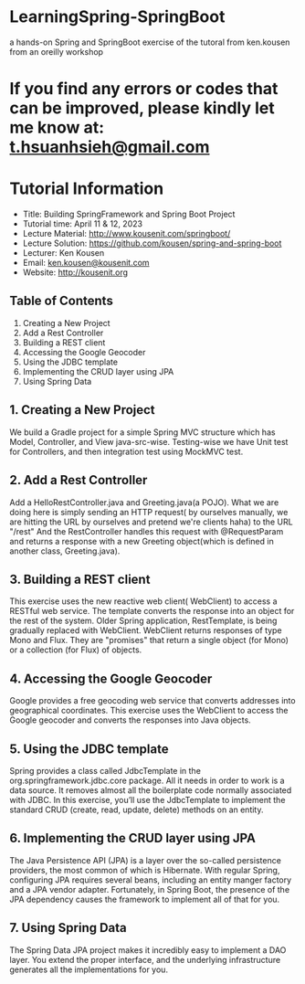 # LearningSpring-SpringBoot
a hands-on Spring and SpringBoot exercise of the tutoral from ken.kousen from an oreilly workshop
# If you find any errors or codes that can be improved, please kindly let me know at: t.hsuanhsieh@gmail.com

# Tutorial Information

- Title: Building SpringFramework and Spring Boot Project
- Tutorial time: April 11 & 12, 2023
- Lecture Material: http://www.kousenit.com/springboot/
- Lecture Solution: https://github.com/kousen/spring-and-spring-boot
- Lecturer: Ken Kousen
- Email: ken.kousen@kousenit.com
- Website: http://kousenit.org

## Table of Contents

1. Creating a New Project
2. Add a Rest Controller
3. Building a REST client
4. Accessing the Google Geocoder
5. Using the JDBC template
6. Implementing the CRUD layer using JPA
7. Using Spring Data

## 1. Creating a New Project 

We build a Gradle project for a simple Spring MVC structure which has Model, Controller, and View java-src-wise. Testing-wise we have Unit test for Controllers, and then integration test using MockMVC test. 

## 2. Add a Rest Controller

Add a HelloRestController.java and Greeting.java(a POJO). What we are doing here is simply sending an HTTP request( by ourselves manually, we are hitting the URL by ourselves and pretend we're clients haha) to the URL "/rest" And the RestController handles this request with @RequestParam and returns a response with a new Greeting object(which is defined in another class, Greeting.java). 

## 3. Building a REST client

This exercise uses the new reactive web client( WebClient) to access a RESTful web service. The template converts the response into an object for the rest of the system. Older Spring application, RestTemplate, is being gradually replaced with WebClient. WebClient returns responses of type Mono and Flux. They are "promises" that return a single object (for Mono) or a collection (for Flux) of objects.

## 4. Accessing the Google Geocoder

Google provides a free geocoding web service that converts addresses into geographical coordinates. This exercise uses the WebClient to access the Google geocoder and converts the responses into Java objects.

## 5. Using the JDBC template

Spring provides a class called JdbcTemplate in the org.springframework.jdbc.core package. All it needs in order to work is a data source. It removes almost all the boilerplate code normally associated with JDBC. In this exercise, you’ll use the JdbcTemplate to implement the standard CRUD (create, read, update, delete) methods on an entity.

## 6. Implementing the CRUD layer using JPA

The Java Persistence API (JPA) is a layer over the so-called persistence providers, the most common of which is Hibernate. With regular Spring, configuring JPA requires several beans, including an entity manger factory and a JPA vendor adapter. Fortunately, in Spring Boot, the presence of the JPA dependency causes the framework to implement all of that for you.

## 7. Using Spring Data

The Spring Data JPA project makes it incredibly easy to implement a DAO layer. You extend the proper interface, and the underlying infrastructure generates all the implementations for you.

